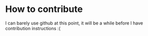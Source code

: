 # How to contribute

I can barely use github at this point, it will be a while before I have contribution instructions :(
